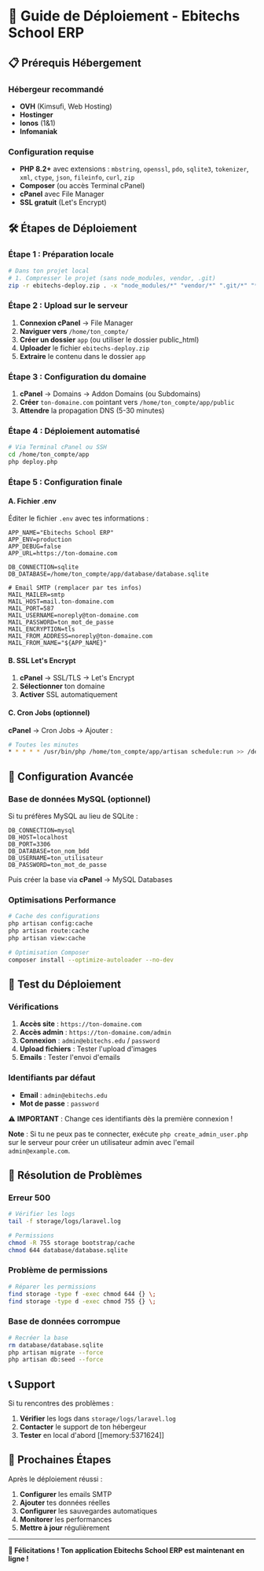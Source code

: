 # 🚀 Guide de Déploiement - Ebitechs School ERP

## 📋 Prérequis Hébergement

### Hébergeur recommandé
- **OVH** (Kimsufi, Web Hosting)
- **Hostinger** 
- **Ionos** (1&1)
- **Infomaniak**

### Configuration requise
- **PHP 8.2+** avec extensions : `mbstring`, `openssl`, `pdo`, `sqlite3`, `tokenizer`, `xml`, `ctype`, `json`, `fileinfo`, `curl`, `zip`
- **Composer** (ou accès Terminal cPanel)
- **cPanel** avec File Manager
- **SSL gratuit** (Let's Encrypt)

## 🛠️ Étapes de Déploiement

### Étape 1 : Préparation locale
```bash
# Dans ton projet local
# 1. Compresser le projet (sans node_modules, vendor, .git)
zip -r ebitechs-deploy.zip . -x "node_modules/*" "vendor/*" ".git/*" "*.log"
```

### Étape 2 : Upload sur le serveur
1. **Connexion cPanel** → File Manager
2. **Naviguer vers** `/home/ton_compte/`
3. **Créer un dossier** `app` (ou utiliser le dossier public_html)
4. **Uploader** le fichier `ebitechs-deploy.zip`
5. **Extraire** le contenu dans le dossier `app`

### Étape 3 : Configuration du domaine
1. **cPanel** → Domains → Addon Domains (ou Subdomains)
2. **Créer** `ton-domaine.com` pointant vers `/home/ton_compte/app/public`
3. **Attendre** la propagation DNS (5-30 minutes)

### Étape 4 : Déploiement automatisé
```bash
# Via Terminal cPanel ou SSH
cd /home/ton_compte/app
php deploy.php
```

### Étape 5 : Configuration finale

#### A. Fichier .env
Éditer le fichier `.env` avec tes informations :
```env
APP_NAME="Ebitechs School ERP"
APP_ENV=production
APP_DEBUG=false
APP_URL=https://ton-domaine.com

DB_CONNECTION=sqlite
DB_DATABASE=/home/ton_compte/app/database/database.sqlite

# Email SMTP (remplacer par tes infos)
MAIL_MAILER=smtp
MAIL_HOST=mail.ton-domaine.com
MAIL_PORT=587
MAIL_USERNAME=noreply@ton-domaine.com
MAIL_PASSWORD=ton_mot_de_passe
MAIL_ENCRYPTION=tls
MAIL_FROM_ADDRESS=noreply@ton-domaine.com
MAIL_FROM_NAME="${APP_NAME}"
```

#### B. SSL Let's Encrypt
1. **cPanel** → SSL/TLS → Let's Encrypt
2. **Sélectionner** ton domaine
3. **Activer** SSL automatiquement

#### C. Cron Jobs (optionnel)
**cPanel** → Cron Jobs → Ajouter :
```bash
# Toutes les minutes
* * * * * /usr/bin/php /home/ton_compte/app/artisan schedule:run >> /dev/null 2>&1
```

## 🔧 Configuration Avancée

### Base de données MySQL (optionnel)
Si tu préfères MySQL au lieu de SQLite :

```env
DB_CONNECTION=mysql
DB_HOST=localhost
DB_PORT=3306
DB_DATABASE=ton_nom_bdd
DB_USERNAME=ton_utilisateur
DB_PASSWORD=ton_mot_de_passe
```

Puis créer la base via **cPanel** → MySQL Databases

### Optimisations Performance
```bash
# Cache des configurations
php artisan config:cache
php artisan route:cache
php artisan view:cache

# Optimisation Composer
composer install --optimize-autoloader --no-dev
```

## 🧪 Test du Déploiement

### Vérifications
1. **Accès site** : `https://ton-domaine.com`
2. **Accès admin** : `https://ton-domaine.com/admin`
3. **Connexion** : `admin@ebitechs.edu` / `password`
4. **Upload fichiers** : Tester l'upload d'images
5. **Emails** : Tester l'envoi d'emails

### Identifiants par défaut
- **Email** : `admin@ebitechs.edu`
- **Mot de passe** : `password`

⚠️ **IMPORTANT** : Change ces identifiants dès la première connexion !

**Note** : Si tu ne peux pas te connecter, exécute `php create_admin_user.php` sur le serveur pour créer un utilisateur admin avec l'email `admin@example.com`.

## 🚨 Résolution de Problèmes

### Erreur 500
```bash
# Vérifier les logs
tail -f storage/logs/laravel.log

# Permissions
chmod -R 755 storage bootstrap/cache
chmod 644 database/database.sqlite
```

### Problème de permissions
```bash
# Réparer les permissions
find storage -type f -exec chmod 644 {} \;
find storage -type d -exec chmod 755 {} \;
```

### Base de données corrompue
```bash
# Recréer la base
rm database/database.sqlite
php artisan migrate --force
php artisan db:seed --force
```

## 📞 Support

Si tu rencontres des problèmes :
1. **Vérifier** les logs dans `storage/logs/laravel.log`
2. **Contacter** le support de ton hébergeur
3. **Tester** en local d'abord [[memory:5371624]]

## 🎯 Prochaines Étapes

Après le déploiement réussi :
1. **Configurer** les emails SMTP
2. **Ajouter** tes données réelles
3. **Configurer** les sauvegardes automatiques
4. **Monitorer** les performances
5. **Mettre à jour** régulièrement

---

**🎉 Félicitations ! Ton application Ebitechs School ERP est maintenant en ligne !**
